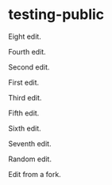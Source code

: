 # testing-public

Eight edit.

Fourth edit.

Second edit.

First edit.

Third edit.

Fifth edit.

Sixth edit.

Seventh edit.

Random edit.

Edit from a fork.
